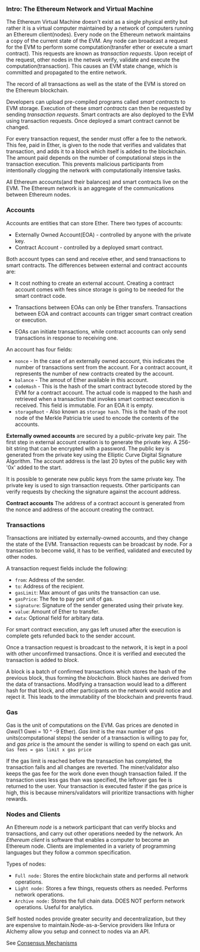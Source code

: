 ### Intro: The Ethereum Network and Virtual Machine

The Ethereum Virtual Machine doesn't exist as a single physical entity but rather it is a virtual computer maintained by a network of computers running an Ethereum client(nodes). Every node on the Ethereum network maintains a copy of the current state of the EVM. Any node can broadcast a request for the EVM to perform some computation(transfer ether or execute a smart contract). This requests are known as _transaction requests_. Upon receipt of the request, other nodes in the netwok verify, validate and execute the computation(transaction). This causes an EVM state change, which is committed and propagated to the entire network.

The record of all transactions as well as the state of the EVM is stored on the Ethereum blockchain.

Developers can upload pre-compiled programs called _smart contracts_ to EVM storage. Execution of these _smart contracts_ can then be requested by sending _transaction requests_. Smart contracts are also deployed to the EVM using transaction requests. Once deployed a smart contract cannot be changed.

For every transaction request, the sender must offer a fee to the network. This fee, paid in Ether, is given to the node that verifies and validates that transaction, and adds it to a block which itself is added to the blockchain. The amount paid depends on the number of computational steps in the transaction execution. This prevents malicious participants from intentionally clogging the network with computationally intensive tasks.

All Ethereum accounts(and their balances) and smart contracts live on the EVM. The Ethereum network is an aggregate of the communications between Ethereum nodes.

### Accounts

Accounts are entities that can store Ether. There two types of accounts:

* Externally Owned Account(EOA) - controlled by anyone with the private key.
* Contract Account - controlled by a deployed smart contract.

Both account types can send and receive ether, and send transactions to smart contracts. The differences between external and contract accounts are:

* It cost nothing to create an external account. Creating a contract account comes with fees since storage is going to be needed for the smart contract code.

* Transactions between EOAs can only be Ether transfers. Transactions between EOA and contract accounts can trigger smart contract creation or execution.

* EOAs can initiate transactions, while contract accounts can only send transactions in response to receiving one.

An account has four fields:

* `nonce` - In the case of an externally owned account, this indicates the number of transactions sent from the account. For a contract account, it represents the number of new contracts created by the account.
* `balance` - The amout of Ether available in this account.
* `codeHash` - This is the hash of the smart contract bytecode stored by the EVM for a contract account. The actual code is mapped to the hash and retrieved when a transaction that invokes smart contract execution is received. This field is immutable. For an EOA it is empty.
* `storageRoot` - Also known as `storage hash`. This is the hash of the root node of the Merkle Patricia trie used to encode the contents of the accounts.

**Externally owned accounts** are secured by a public-private key pair. The first step in external account creation is to generate the private key. A 256-bit string that can be encrypted with a password. The public key is generated from the private key using the Elliptic Curve Digital Signature Algorithm. The account address is the last 20 bytes of the public key with '0x' added to the start.

It is possible to generate new public keys from the same private key.  The private key is used to sign transaction requests. Other participants can verify requests by checking the signature against the account address.

**Contract accounts** The address of a contract account is generated from the nonce and address of the account creating the contract.


### Transactions

Transactions are initiated by externally-owned accounts, and they change the state of the EVM. Transaction requests can be broadcast by node. For a transaction to become valid, it has to be verified, validated and executed by other nodes. 

A transaction request fields include the following:

  * `from`: Address of the sender.
  * `to`: Address of the recipient.
  * `gasLimit`: Max amount of gas units the transaction can use.
  * `gasPrice`: The fee to pay per unit of gas.
  * `signature`: Signature of the sender generated using their private key. 
  * `value`: Amount of Ether to transfer.
  * `data`: Optional field for arbitary data.

For smart contract execution, any gas left unused after the execution is complete gets refunded back to the sender account. 

Once a transaction request is broadcast to the network, it is kept in a pool with other unconfirmed transactions. Once it is verified and executed the transaction is added to _block_.

A block is a batch of confirmed transactions which stores the hash of the previous block, thus forming the _blockchain_. Block hashes are derived from the data of transactions. Modifying a transaction would lead to a different hash for that block, and other participants on the network would notice and reject it. This leads to the immutability of the blockchain and prevents fraud.

### Gas

Gas is the unit of computations on the EVM. Gas prices are denoted in _Gwei_(1 Gwei = 10 ^ -9 Ether).
_Gas limit_ is the max number of gas units(computational steps) the sender of a transaction is willing to pay for, and _gas price_ is the amount the sender is willing to spend on each gas unit. 
`Gas fees = gas limit x gas price`

If the gas limit is reached before the transaction has completed, the transaction fails and all changes are reverted. The miner/validator also keeps the gas fee for the work done even though transaction failed. If the transaction uses less gas than was specified, the leftover gas fee is returned to the user. Your transaction is executed faster if the gas price is high, this is because miners/validators will prioritize transactions with higher rewards.

### Nodes and Clients

An Ethereum _node_ is a network participant that can verify blocks and transactions, and carry out other operations needed by the network. An _Ethereum client_ is software that enables a computer to become an Ethereum node. Clients are implemented in a variety of programming languages but they follow a common specification.

Types of nodes:

* `Full node:` Stores the entire blockchain state and performs all network operations.
* `Light node:` Stores a few things, requests others as needed. Performs network operations.
* `Archive node:` Stores the full chain data. DOES NOT perform network operations. Useful for analytics.

Self hosted nodes provide greater security and decentralization, but they are expensive to maintain.Node-as-a-Service providers like Infura or Alchemy allow you setup and connect to nodes via an API.

See [Consensus Mechanisms](https://ethereum.org/en/developers/docs/consensus-mechanisms/)


